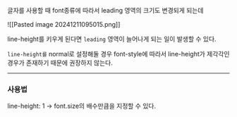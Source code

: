 
글자를 사용할 때 font종류에 따라서 leading 영역의 크기도 변경되게 되는데 

![[Pasted image 20241211095015.png]]

line-height를 키우게 된다면 `leading` 영역이 늘어나게 되는 일이 발생할 수 있다.

`line-height를` normal로 설정해둘 경우 font-style에 따라서 line-height가 제각각인 경우가 존재하기 때문에 권장하지 않는다.


---

### 사용법

line-height: 1 -> font.size의 배수만큼을 지정할 수 있다.

